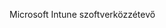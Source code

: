 <Token xmlns:xlink="http://www.w3.org/1999/xlink">Microsoft Intune szoftverközzétevő</Token>

<!--HONumber=Jul16_HO3-->


